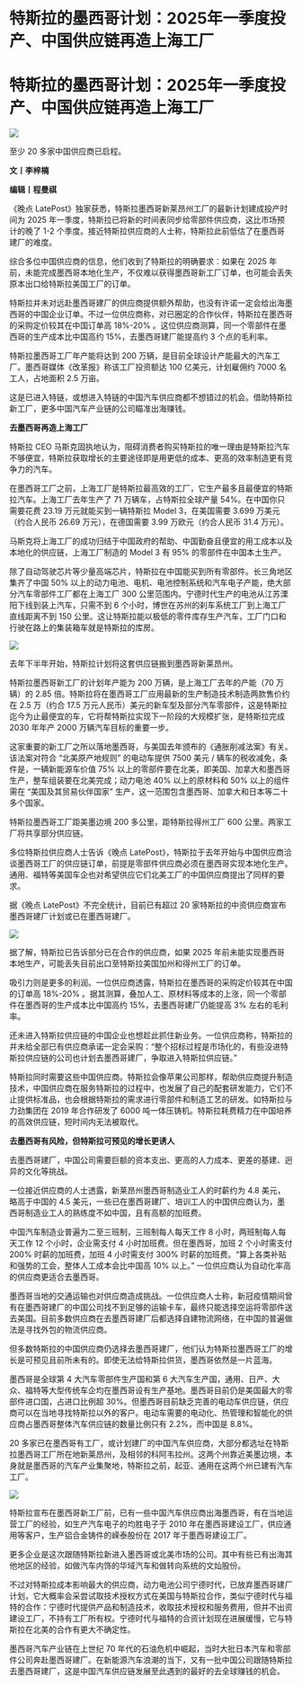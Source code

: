 # 特斯拉的墨西哥计划：2025年一季度投产、中国供应链再造上海工厂

# 特斯拉的墨西哥计划：2025年一季度投产、中国供应链再造上海工厂

![](https://inews.gtimg.com/news_bt/O0BX0M1V6cXyZ5IC5cO_sS9kPitrZURbEgsavRkWX9Y1wAA/1000)

至少 20 多家中国供应商已启程。

**文丨李梓楠**

**编辑丨程曼祺**

《晚点 LatePost》独家获悉，特斯拉墨西哥新莱昂州工厂的最新计划建成投产时间为 2025
年一季度，特斯拉已将新的时间表同步给零部件供应商，这比市场预计的晚了 1-2 个季度。接近特斯拉供应商的人士称，特斯拉此前低估了在墨西哥建厂的难度。

综合多位中国供应商的信息，他们收到了特斯拉的明确要求：如果在 2025
年前，未能完成墨西哥本地化生产，不仅难以获得墨西哥新工厂订单，也可能会丢失原本出口给特斯拉美国工厂的订单。

特斯拉并未对远赴墨西哥建厂的供应商提供额外帮助，也没有许诺一定会给出海墨西哥的中国企业订单。不过一位供应商称，对已圈定的合作伙伴，特斯拉在墨西哥的采购定价较其在中国订单高
18%-20% 。这位供应商测算，同一个零部件在墨西哥的生产成本比中国高约 15%，去墨西哥建厂能提高约 3 个点的毛利率。

特斯拉墨西哥工厂年产能将达到 200 万辆，是目前全球设计产能最大的汽车工厂。墨西哥媒体《改革报》称该工厂投资额达 100 亿美元，计划雇佣约 7000
名工人，占地面积 2.5 万亩。

这是已进入特链，或想进入特链的中国汽车供应商都不想错过的机会。借助特斯拉新工厂，更多中国汽车产业链的公司瞄准出海赚钱。

**去墨西哥再造上海工厂**

特斯拉 CEO
马斯克固执地认为，阻碍消费者购买特斯拉的唯一理由是特斯拉汽车不够便宜，特斯拉获取增长的主要途径即是用更低的成本、更高的效率制造更有竞争力的汽车。

在墨西哥工厂之前，上海工厂是特斯拉最高效的工厂，它生产最多且最便宜的特斯拉汽车。上海工厂去年生产了 71 万辆车，占特斯拉全球产量
54%。在中国你只需要花费 23.19 万元就能买到一辆特斯拉 Model 3，在美国需要 3.699 万美元（约合人民币 26.69 万元），在德国需要
3.99 万欧元（约合人民币 31.4 万元）。

马斯克将上海工厂的成功归结于中国政府的帮助、中国勤奋且便宜的用工成本以及本地化的供应链，上海工厂制造的 Model 3 有 95% 的零部件在中国本土生产。

除了自动驾驶芯片等少量高端芯片，特斯拉在中国能买到所有零部件。长三角地区集齐了中国 50%
以上的动力电池、电机、电池控制系统和汽车电子产能，绝大部分汽车零部件工厂都在上海工厂 300
公里范围内。宁德时代生产的电池从江苏溧阳下线到装上汽车，只需不到 6 个小时，博世在苏州的刹车系统工厂到上海工厂直线距离不到 150
公里。这让特斯拉能以极低的零件库存生产汽车，工厂门口和行驶在路上的集装箱车就是特斯拉的库房。

![](https://inews.gtimg.com/news_bt/ON5V2hMWCgngVYmTc32i0WaAcs2BSWbsuIZM4ybudem2AAA/1000)

去年下半年开始，特斯拉计划将这套供应链搬到墨西哥新莱昂州。

特斯拉墨西哥新工厂的计划年产能为 200 万辆，是上海工厂去年的产能（70 万辆）的 2.85
倍。特斯拉将在墨西哥工厂应用最新的生产制造技术制造两款售价约在 2.5 万（约合 17.5
万元人民币）美元的新车型及部分汽车零部件，这是特斯拉迄今为止最便宜的车，它将帮特斯拉实现下一阶段的大规模扩张，是特斯拉完成 2030 年年产 2000
万辆汽车目标的重要一步。

这家重要的新工厂之所以落地墨西哥，与美国去年颁布的《通胀削减法案》有关。该法案对符合 “北美原产地规则” 的电动车提供 7500 美元 /
辆车的税收减免，条件是，一辆新能源车价值 75% 以上的零部件要在北美，即美国、加拿大和墨西哥生产，整车组装要在北美完成；动力电池 40% 以上的原材料和
50% 以上的组件需在 “美国及其贸易伙伴国家” 生产，这一范围包含墨西哥、加拿大和日本等二十多个国家。

特斯拉墨西哥工厂距美墨边境 200 多公里，距特斯拉得州工厂 600 公里。两家工厂将共享部分供应链。

多位特斯拉供应商人士告诉《晚点
LatePost》，特斯拉于去年开始与中国供应商洽谈墨西哥工厂的供应链订单，前提是零部件供应商必须在墨西哥实现本地化生产。通用、福特等美国车企也对希望供应它们北美工厂的中国供应商提出了同样的要求。

据《晚点 LatePost》不完全统计，目前已有超过 20 家特斯拉的中资供应商宣布墨西哥建厂计划或已在墨西哥建厂。

![](https://inews.gtimg.com/news_bt/OSGMZ6ASDjREw2xyg_xArjoTtD1ssG6wErJiPepgSYKk4AA/1000)

据了解，特斯拉已告诉部分已在合作的供应商，如果 2025 年前未能实现墨西哥本地生产，可能丢失目前出口至特斯拉美国加州和得州工厂的订单。

吸引力则是更多的利润。一位供应商透露，特斯拉在墨西哥的采购定价较其在中国的订单高 18%-20%
。据其测算，叠加人工、原材料等成本的上涨，同一个零部件在墨西哥的生产成本比中国高约 15%，去墨西哥建厂仍能提高 3% 左右的毛利率。

还未进入特斯拉供应链的中国企业也想趁此抓住新业务。一位供应商称，特斯拉的并未给全部已有供应商承诺一定会采购：“整个招标过程是市场化的，有些没进特斯拉供应链的公司也计划去墨西哥建厂，争取进入特斯拉供应链。”

特斯拉同时需要这些中国供应商。特斯拉会像苹果公司那样，帮助供应商提升制造技术，中国供应商在服务特斯拉的过程中，也发展了自己的配套研发能力，它们不止提供标准品，也会根据特斯拉的需求进行零部件和制造工艺的研发。如特斯拉与力劲集团在
2019 年合作研发了 6000 吨一体压铸机。特斯拉耗费精力在中国培养的高效供应链，短时间内无法被取代。

**去墨西哥有风险，但特斯拉可预见的增长更诱人**

去墨西哥建厂，中国公司需要巨额的资本支出、更高的人力成本、更差的基建、迥异的文化等挑战。

一位接近供应商的人士透露，新莱昂州墨西哥制造业工人的时薪约为 4.8 美元，略高于中国的 4.5
美元，一些已在墨西哥建厂、培训工人的中国供应商认为，墨西哥制造业工人的熟练度不如中国，且有高额的加班费。

中国汽车制造业普遍为二至三班制，三班制每人每天工作 8 小时，两班制每人每天工作 12 个小时，企业需支付 4 小时加班费。但在墨西哥，加班 2
个小时需支付 200% 时薪的加班费，加班 4 小时需支付 300% 时薪的加班费。“算上各类补贴和强势的工会，整体人工成本会比中国高 10% 以上。”
一位供应商认为自动化率高的供应商更适合去墨西哥。

墨西哥当地的交通运输也对供应商造成挑战。一位供应商人士称，新冠疫情期间曾有在墨西哥建厂的中国公司找不到足够的运输卡车，最终只能选择空运将零部件送去美国。目前多数供应商在去墨西哥建厂后都选择自建物流网络，在中国的普遍做法是寻找外包的物流供应商。

但多数特斯拉的中国供应商仍选择去墨西哥建厂，他们认为特斯拉墨西哥工厂的增长是可预见且前所未有的。即使无法给特斯拉供货，墨西哥依然是一片蓝海。

墨西哥是全球第 4 大汽车零部件生产国和第 6
大汽车生产国，通用、日产、大众、福特等大型传统车企均在墨西哥设有生产基地。墨西哥目前仍是美国最大的零部件进口国，占进口比例超
30%。但墨西哥目前缺乏完善的电动车供应链，供应商可以在当地寻找特斯拉以外的客户。电动车需要的电动化、热管理和智能化的供应商占墨西哥整体汽车供应链的数量比例只有
2.2%，而中国是 8.8%。

20
多家已在墨西哥有工厂，或计划建厂的中国汽车供应商，大部分都选址在特斯拉墨西哥工厂所在地新莱昂州，及相邻的科阿韦拉州。这两个州靠近美墨边境，本身就是墨西哥的汽车产业集聚地，特斯拉之前，起亚、通用在这两个州已建有汽车工厂。

![](https://inews.gtimg.com/news_bt/OVcOa7xOvJpYtPBQgXfILzHKuCe0agKxHAri8BV63O0OkAA/1000)

特斯拉宣布在墨西哥新工厂前，已有一些中国汽车供应商出海墨西哥，有在当地运营工厂的经验，如生产汽车电子的均胜电子于 2010
年在墨西哥建设工厂，供应通用等客户，生产铝合金铸件的嵘泰股份在 2017 年于墨西哥建设工厂。

更多企业是这次跟随特斯拉新进入墨西哥或北美市场的公司。其中有些已有出海其他地区的经验，如做汽车内饰的华域汽车和做转向系统的文灿股份。

不过对特斯拉成本影响最大的供应商，动力电池公司宁德时代，已放弃墨西哥建厂计划，它大概率会采尝试取技术授权方式在美国与特斯拉合作，类似宁德时代与福特的合作：宁德时代提供产品和制造技术，收取技术授权和服务费用，但并不出资建设工厂，不持有工厂所有权。宁德时代与福特的合资计划现在进展缓慢，它与特斯拉在北美的合作有更大不确定性。

墨西哥汽车产业链在上世纪 70
年代的石油危机中崛起，当时大批日本汽车和零部件公司奔赴墨西哥建厂。在新能源汽车浪潮的当下，又有一批中国公司跟随特斯拉去墨西哥建厂，这是中国汽车供应链发展至此遇到的最好的去全球赚钱的机会。

